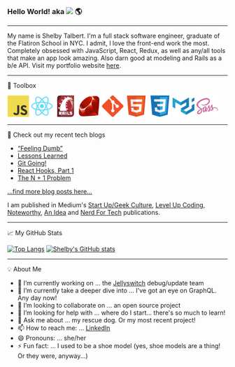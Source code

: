### Hello World! aka <img src="https://raw.githubusercontent.com/MartinHeinz/MartinHeinz/master/wave.gif" width="30px"> 🌎

---

My name is Shelby Talbert. I'm a full stack software engineer, graduate of the Flatiron School in NYC. I admit, I love the front-end work the most. Completely obsessed with JavaScript, React, Redux, as well as any/all tools that make an app look amazing. Also darn good at modeling and Rails as a b/e API. Visit my portfolio website [here](https://www.shelbytalbert.com/).

---
🧰 Toolbox

<img src="https://github.com/devicons/devicon/blob/master/icons/javascript/javascript-original.svg" alt="javascript logo" width="50" height="50"/> <img src="https://github.com/devicons/devicon/blob/master/icons/react/react-original.svg" alt="react logo" width="50" height="50"/> <img src="https://github.com/devicons/devicon/blob/master/icons/rails/rails-original-wordmark.svg" alt="rails logo" width="50" height="50"/> <img src="https://github.com/devicons/devicon/blob/master/icons/ruby/ruby-original.svg" alt="ruby logo" width="50" height="50"/> <img src="https://github.com/devicons/devicon/blob/master/icons/git/git-original.svg" alt="git logo" width="50" height="50"/> <img src="https://github.com/devicons/devicon/blob/master/icons/html5/html5-original.svg" alt="html5 logo" width="50" height="50"/> <img src="https://github.com/devicons/devicon/blob/master/icons/css3/css3-original.svg" alt="css logo" width="50" height="50"/> <img src="https://github.com/devicons/devicon/blob/master/icons/materialui/materialui-original.svg" alt="materialui logo" width="50" height="50"/> <img src="https://github.com/devicons/devicon/blob/master/icons/sass/sass-original.svg" alt="sass logo" width="50" height="50"/>

---

📙 Check out my recent tech blogs 

<!-- BLOG-POST-LIST:START -->
- [“Feeling Dumb”](https://medium.com/geekculture/feeling-dumb-8f3660977e22?source=rss-6c88fa3c4753------2)
- [Lessons Learned](https://medium.com/nerd-for-tech/lessons-learned-2932b01b3bad?source=rss-6c88fa3c4753------2)
- [Git Going!](https://medium.com/nerd-for-tech/git-going-295805e2b29a?source=rss-6c88fa3c4753------2)
- [React Hooks, Part 1](https://levelup.gitconnected.com/react-hooks-part-1-304643294f5?source=rss-6c88fa3c4753------2)
- [The N + 1 Problem](https://levelup.gitconnected.com/the-n-1-problem-a8f66e3fcf54?source=rss-6c88fa3c4753------2)
<!-- BLOG-POST-LIST:END -->

[...find more blog posts here...](https://mi-shelbyrose.medium.com/)

I am published in Medium's [Start Up/Geek Culture](https://medium.com/geekculture), [Level Up Coding](https://levelup.gitconnected.com/), [Noteworthy](https://blog.usejournal.com/), [An Idea](https://medium.com/an-idea) and [Nerd For Tech](https://medium.com/nerd-for-tech) publications.

---
&#x1f4c8; My GitHub Stats

[![Top Langs](https://github-readme-stats.vercel.app/api/top-langs/?username=miShelbyT&hide=java,scss&theme=tokyonight&layout=compact)](https://github.com/anuraghazra/github-readme-stats) 
[![Shelby's GitHub stats](https://github-readme-stats.vercel.app/api?username=miShelbyT&theme=tokyonight&layout=compact)](https://github.com/anuraghazra/github-readme-stats)

---


💡 About Me

- 🔭 I’m currently working on ... the [Jellyswitch](https://github.com/jellyswitch/new-jellyswitch) debug/update team
- 🌱 I’m currently take a deeper dive into ... I've got an eye on GraphQL. Any day now!
- 👯 I’m looking to collaborate on ... an open source project
- 🤔 I’m looking for help with ... where do I start... there's so much to learn!
- 💬 Ask me about ... my rescue dog. Or my most recent project!
- 📫 How to reach me: ... [LinkedIn](https://www.linkedin.com/in/shelby-talbert/)
- 😄 Pronouns: ... she/her
- ⚡ Fun fact: ... I used to be a shoe model (yes, shoe models are a thing! Or they were, anyway...)
